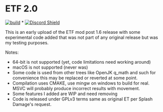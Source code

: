 # ETF 2.0

[![build](https://github.com/etfdevs/ETF/actions/workflows/build.yml/badge.svg)](https://github.com/etfdevs/ETF/actions/workflows/build.yml) * [![Discord Shield](https://discord.com/api/guilds/253600486219972608/widget.png?style=shield)](https://discord.com/channels/253600486219972608/401475882897899523)

This is an early upload of the ETF mod post 1.6 release with some experimental code added that was not part of any original release but was my testing purposes.

Notes:

* 64-bit is not supported (yet, code limitations need working around)
* macOS is not supported (never was)
* Some code is used from other trees like OpenJK q_math and such for convenience this may be replaced or reverted at some point.
* Compilation uses CMAKE, use mingw on windows to build for real. MSVC will probably produce incorrect results with movement.
* Some features I added are WIP and need removing
* Code is released under GPLv3 terms same as original ET per Splash Damage's request.
